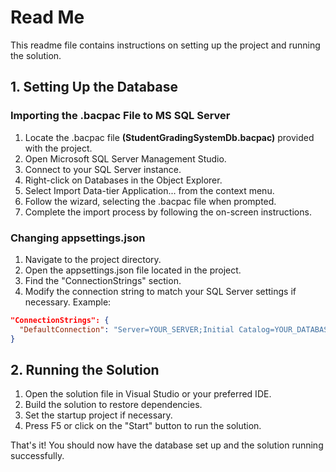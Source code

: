 # Read Me
This readme file contains instructions on setting up the project and running the solution.

## 1. Setting Up the Database
### Importing the .bacpac File to MS SQL Server
1. Locate the .bacpac file **(StudentGradingSystemDb.bacpac)** provided with the project.
2. Open Microsoft SQL Server Management Studio.
3. Connect to your SQL Server instance.
4. Right-click on Databases in the Object Explorer.
5. Select Import Data-tier Application... from the context menu.
6. Follow the wizard, selecting the .bacpac file when prompted.
7. Complete the import process by following the on-screen instructions.
### Changing appsettings.json
1. Navigate to the project directory.
2. Open the appsettings.json file located in the project.
3. Find the "ConnectionStrings" section.
4. Modify the connection string to match your SQL Server settings if necessary.
Example:
```json
"ConnectionStrings": {
  "DefaultConnection": "Server=YOUR_SERVER;Initial Catalog=YOUR_DATABASE;User Id=YOUR_USERNAME;Password=YOUR_PASSWORD;TrustServerCertificate=True;"
}
```
## 2. Running the Solution
1. Open the solution file in Visual Studio or your preferred IDE.
2. Build the solution to restore dependencies.
3. Set the startup project if necessary.
4. Press F5 or click on the "Start" button to run the solution.

That's it! You should now have the database set up and the solution running successfully. 

